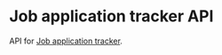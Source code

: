 # Job application tracker API

API for [Job application tracker](https://github.com/CelanMatjaz/job_application_tracker).
